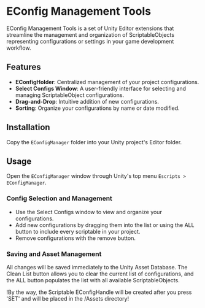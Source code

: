 # EConfig Management Tools

EConfig Management Tools is a set of Unity Editor extensions that streamline the management and organization of ScriptableObjects representing configurations or settings in your game development workflow.



## Features

- **EConfigHolder**: Centralized management of your project configurations.
- **Select Configs Window**: A user-friendly interface for selecting and managing ScriptableObject configurations.
- **Drag-and-Drop**: Intuitive addition of new configurations.
- **Sorting**: Organize your configurations by name or date modified.

## Installation

Copy the `EConfigManager` folder into your Unity project's Editor folder.

## Usage

Open the `EConfigManager` window through Unity's top menu `Escripts > EConfigManager`.

### Config Selection and Management

- Use the Select Configs window to view and organize your configurations.
- Add new configurations by dragging them into the list or using the ALL button to include every scriptable in your project.
- Remove configurations with the remove button.

### Saving and Asset Management

All changes will be saved immediately to the Unity Asset Database.
The Clean List button allows you to clear the current list of configurations, and the ALL button populates the list with all available ScriptableObjects.

!By the way, the Scriptable EConfigHandle will be created after you press 'SET' and will be placed in the /Assets directory!
